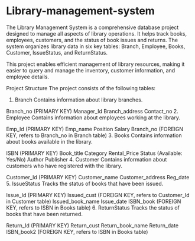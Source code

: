 # Library-management-system
The Library Management System is a comprehensive database project designed to manage all aspects of library operations. It helps track books, employees, customers, and the status of book issues and returns. The system organizes library data in six key tables: Branch, Employee, Books, Customer, IssueStatus, and ReturnStatus.

This project enables efficient management of library resources, making it easier to query and manage the inventory, customer information, and employee details.

Project Structure
The project consists of the following tables:

1. Branch
Contains information about library branches.

Branch_no (PRIMARY KEY)
Manager_Id
Branch_address
Contact_no
2. Employee
Contains information about employees working at the library.

Emp_Id (PRIMARY KEY)
Emp_name
Position
Salary
Branch_no (FOREIGN KEY, refers to Branch_no in Branch table)
3. Books
Contains information about books available in the library.

ISBN (PRIMARY KEY)
Book_title
Category
Rental_Price
Status (Available: Yes/No)
Author
Publisher
4. Customer
Contains information about customers who have registered with the library.

Customer_Id (PRIMARY KEY)
Customer_name
Customer_address
Reg_date
5. IssueStatus
Tracks the status of books that have been issued.

Issue_Id (PRIMARY KEY)
Issued_cust (FOREIGN KEY, refers to Customer_Id in Customer table)
Issued_book_name
Issue_date
ISBN_book (FOREIGN KEY, refers to ISBN in Books table)
6. ReturnStatus
Tracks the status of books that have been returned.

Return_Id (PRIMARY KEY)
Return_cust
Return_book_name
Return_date
ISBN_book2 (FOREIGN KEY, refers to ISBN in Books table)
